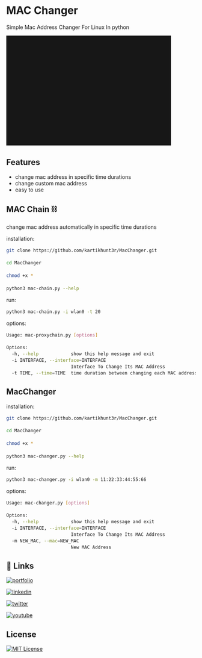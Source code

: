 # MAC Changer
Simple Mac Address Changer For Linux In python

![Logo](https://github.com/kartikhunt3r/MacChanger/blob/main/logo.gif)


## Features

- change mac address in specific time durations
- change custom mac address
- easy to use


## MAC Chain ⛓️

change mac address automatically in specific time durations

installation:

```bash
git clone https://github.com/kartikhunt3r/MacChanger.git

cd MacChanger

chmod +x *

python3 mac-chain.py --help
```

run:

```bash
python3 mac-chain.py -i wlan0 -t 20                   
```

options:

```bash
Usage: mac-proxychain.py [options]

Options:
  -h, --help            show this help message and exit
  -i INTERFACE, --interface=INTERFACE
                        Interface To Change Its MAC Address
  -t TIME, --time=TIME  time duration between changing each MAC address                 
```

## MacChanger

installation:

```bash
git clone https://github.com/kartikhunt3r/MacChanger.git

cd MacChanger

chmod +x *

python3 mac-changer.py --help
```

run:

```bash
python3 mac-changer.py -i wlan0 -m 11:22:33:44:55:66                  
```

options:

```bash
Usage: mac-changer.py [options]

Options:
  -h, --help            show this help message and exit
  -i INTERFACE, --interface=INTERFACE
                        Interface To Change Its MAC Address
  -m NEW_MAC, --mac=NEW_MAC
                        New MAC Address
```


## 🔗 Links
[![portfolio](https://img.shields.io/badge/my_portfolio-000?style=for-the-badge&logo=ko-fi&logoColor=white)](https://kartiksavaliya.tech.com/)

[![linkedin](https://img.shields.io/badge/linkedin-0A66C2?style=for-the-badge&logo=linkedin&logoColor=white)](https://www.linkedin.com/kartikhunt3r)

[![twitter](https://img.shields.io/badge/twitter-1DA1F2?style=for-the-badge&logo=twitter&logoColor=white)](https://twitter.com/kartikhunt3r)

[![youtube](https://img.shields.io/badge/YouTube-FF0000?style=for-the-badge&logo=youtube&logoColor=white)](https://www.youtube.com/channel/UCqUKMBA2UPqKOYbSa9FnC-Q)


## License



[![MIT License](https://img.shields.io/badge/License-MIT-green.svg)](https://choosealicense.com/licenses/mit/)


